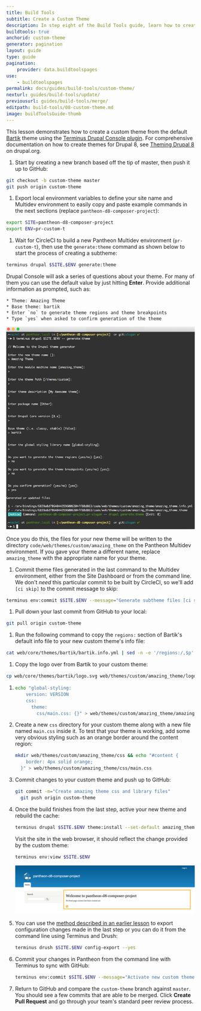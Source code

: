 ```yaml
---
title: Build Tools
subtitle: Create a Custom Theme
description: In step eight of the Build Tools guide, learn how to create a custom theme as part of the build tooks workflow.
buildtools: true
anchorid: custom-theme
generator: pagination
layout: guide
type: guide
pagination:
    provider: data.buildtoolspages
use:
    - buildtoolspages
permalink: docs/guides/build-tools/custom-theme/
nexturl: guides/build-tools/update/
previousurl: guides/build-tools/merge/
editpath: build-tools/08-custom-theme.md
image: buildToolsGuide-thumb
---
```

This lesson demonstrates how to create a custom theme from the default [Bartik](https://www.drupal.org/project/bartik) theme using the [Terminus Drupal Console plugin](https://github.com/pantheon-systems/terminus-drupal-console-plugin). For comprehensive documentation on how to create themes for Drupal 8, see [Theming Drupal 8](https://www.drupal.org/docs/8/theming) on drupal.org.

1. Start by creating a new branch based off the tip of master, then push it up to GitHub:

  ```bash
  git checkout -b custom-theme master
  git push origin custom-theme
  ```

1. Export local environment variables to define your site name and Multidev environment to easily copy and paste example commands in the next sections (replace `pantheon-d8-composer-project`):

  ```bash
  export SITE=pantheon-d8-composer-project
  export ENV=pr-custom-t
  ```

1. Wait for CircleCI to build a new Pantheon Multidev environment (`pr-custom-t`), then use the `generate:theme` command as shown below to start the process of creating a subtheme:

  ```bash
  terminus drupal $SITE.$ENV generate:theme
  ```

  <Accordion title="Drupal Console Generate Theme" id="understand-drupal-console" icon="lightbulb">

  Drupal Console will ask a series of questions about your theme. For many of them you can use the default value by just hitting **Enter**. Provide additional information as prompted, such as:

    * Theme: Amazing Theme
    * Base theme: bartik
    * Enter `no` to generate theme regions and theme breakpoints
    * Type `yes` when asked to confirm generation of the theme

  ![Drupal console generate theme](../../../images/pr-workflow/drupal-console-generate-theme.png)

  Once you do this, the files for your new theme will be written to the directory `code/web/themes/custom/amazing_theme` on the Pantheon Multidev environment. If you gave your theme a different name, replace `amazing_theme` with the appropriate name for your theme.

  </Accordion>

1. Commit theme files generated in the last command to the Multidev environment, either from the Site Dashboard or from the command line. We don't _need_ this particular commit to be built by CircleCI, so we'll add `[ci skip]` to the commit message to skip:

  ```bash
  terminus env:commit $SITE.$ENV --message="Generate subtheme files [ci skip]"
  ```

1. Pull down your last commit from GitHub to your local:

  ```bash
  git pull origin custom-theme
  ```

1. Run the following command to copy the `regions:` section of Bartik's default info file to your new custom theme's info file:

  ```bash
  cat web/core/themes/bartik/bartik.info.yml | sed -n -e '/regions:/,$p' >> web/themes/custom/amazing_theme/amazing_theme.info.yml
  ```

1. Copy the logo over from Bartik to your custom theme:

  ```bash
  cp web/core/themes/bartik/logo.svg web/themes/custom/amazing_theme/logo.svg
  ```

1.
    ```bash
    echo "global-styling:
        version: VERSION
        css:
          theme:
            css/main.css: {}" > web/themes/custom/amazing_theme/amazing_theme.libraries.yml
    ```

9. Create a new `css` directory for your custom theme along with a new file named `main.css` inside it. To test that your theme is working, add some very obvious styling such as an orange border around the content region:

    ```bash
    mkdir web/themes/custom/amazing_theme/css && echo "#content {
        border: 4px solid orange;
      }" > web/themes/custom/amazing_theme/css/main.css
    ```


10. Commit changes to your custom theme and push up to GitHub:

    ```bash
    git commit -m="Create amazing theme css and library files"
      git push origin custom-theme
    ```

11. Once the build finishes from the last step, active your new theme and rebuild the cache:

    ```bash
    terminus drupal $SITE.$ENV theme:install --set-default amazing_theme
    ```

    Visit the site in the web browser, it should reflect the change provided by the custom theme:

    ```bash
    terminus env:view $SITE.$ENV
    ```

    ![Modified css](../../../images/pr-workflow/modified-css.png)

12. You can use the [method described in an earlier lesson](/guides/build-tools/configure/) to export configuration changes made in the last step or you can do it from the command line using Terminus and Drush:

    ```bash
    terminus drush $SITE.$ENV config-export --yes
    ```


13. Commit your changes in Pantheon from the command line with Terminus to sync with GitHub:

    ```bash
    terminus env:commit $SITE.$ENV --message="Activate new custom theme"
    ```

14. Return to GitHub and compare the `custom-theme` branch against `master`. You should see a few commits that are able to be merged. Click **Create Pull Request** and go through your team's standard peer review process.
